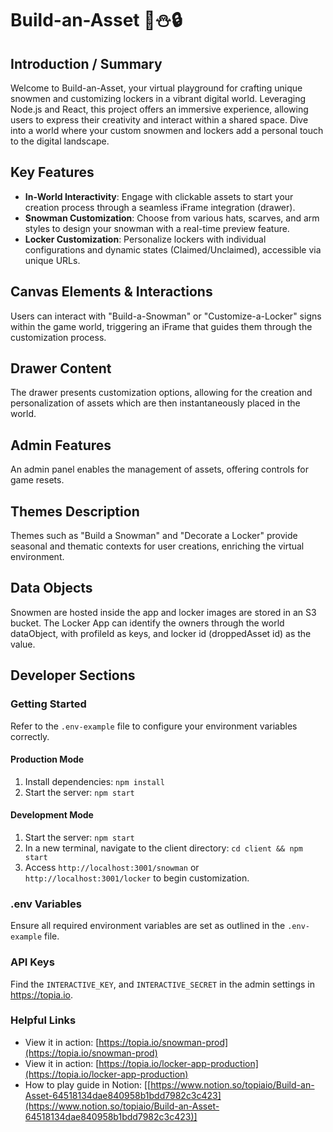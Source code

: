 # Build-an-Asset 🎩⛄🔒

## Introduction / Summary

Welcome to Build-an-Asset, your virtual playground for crafting unique snowmen and customizing lockers in a vibrant digital world. Leveraging Node.js and React, this project offers an immersive experience, allowing users to express their creativity and interact within a shared space. Dive into a world where your custom snowmen and lockers add a personal touch to the digital landscape.

## Key Features

- **In-World Interactivity**: Engage with clickable assets to start your creation process through a seamless iFrame integration (drawer).
- **Snowman Customization**: Choose from various hats, scarves, and arm styles to design your snowman with a real-time preview feature.
- **Locker Customization**: Personalize lockers with individual configurations and dynamic states (Claimed/Unclaimed), accessible via unique URLs.

## Canvas Elements & Interactions

Users can interact with "Build-a-Snowman" or "Customize-a-Locker" signs within the game world, triggering an iFrame that guides them through the customization process.

## Drawer Content

The drawer presents customization options, allowing for the creation and personalization of assets which are then instantaneously placed in the world.

## Admin Features

An admin panel enables the management of assets, offering controls for game resets.

## Themes Description

Themes such as "Build a Snowman" and "Decorate a Locker" provide seasonal and thematic contexts for user creations, enriching the virtual environment.

## Data Objects

Snowmen are hosted inside the app and locker images are stored in an S3 bucket. The Locker App can identify the owners through the world dataObject, with profileId as keys, and locker id (droppedAsset id) as the value.

## Developer Sections

### Getting Started

Refer to the `.env-example` file to configure your environment variables correctly.

#### Production Mode

1. Install dependencies: `npm install`
2. Start the server: `npm start`

#### Development Mode

1. Start the server: `npm start`
2. In a new terminal, navigate to the client directory: `cd client && npm start`
3. Access `http://localhost:3001/snowman` or `http://localhost:3001/locker` to begin customization.

### .env Variables

Ensure all required environment variables are set as outlined in the `.env-example` file.

### API Keys

Find the `INTERACTIVE_KEY`, and `INTERACTIVE_SECRET` in the admin settings in https://topia.io.

### Helpful Links

- View it in action: [https://topia.io/snowman-prod](https://topia.io/snowman-prod)
- View it in action: [https://topia.io/locker-app-production](https://topia.io/locker-app-production)
- How to play guide in Notion: [[https://www.notion.so/topiaio/Build-an-Asset-64518134dae840958b1bdd7982c3c423](https://www.notion.so/topiaio/Build-an-Asset-64518134dae840958b1bdd7982c3c423)]
